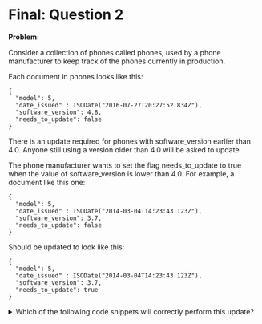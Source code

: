 Final: Question 2
=================

**Problem:**

Consider a collection of phones called phones, used by a phone manufacturer to keep track of the phones currently in production.

Each document in phones looks like this:

```
{
  "model": 5,
  "date_issued" : ISODate("2016-07-27T20:27:52.834Z"),
  "software_version": 4.8,
  "needs_to_update": false
}
```

There is an update required for phones with software_version earlier than 4.0. Anyone still using a version older than 4.0 will be asked to update.

The phone manufacturer wants to set the flag needs_to_update to true when the value of software_version is lower than 4.0. For example, a document like this one:

```
{
  "model": 5,
  "date_issued" : ISODate("2014-03-04T14:23:43.123Z"),
  "software_version": 3.7,
  "needs_to_update": false
}
```

Should be updated to look like this:

```
{
  "model": 5,
  "date_issued" : ISODate("2014-03-04T14:23:43.123Z"),
  "software_version": 3.7,
  "needs_to_update": true
}
```

<details> 
  <summary>Which of the following code snippets will correctly perform this update?</summary>
   Answer: db.phones.update_many( { "software_version": { "$lt": 4.0 } },
                                  { "$set": { "needs_to_update": True } } )
</details>